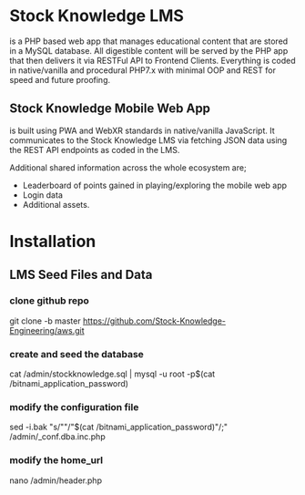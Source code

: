 # Stock Knowledge LMS 
is a PHP based web app that manages educational content that are stored in a MySQL database. All digestible content will be served by the PHP app that then delivers it via RESTFul API to Frontend Clients. Everything is coded in native/vanilla and procedural PHP7.x with minimal OOP and REST for speed and future proofing.

## Stock Knowledge Mobile Web App 
is built using PWA and WebXR standards in native/vanilla JavaScript. It communicates to the Stock Knowledge LMS via fetching JSON data using the REST API endpoints as coded in the LMS.

Additional shared information across the whole ecosystem are;
- Leaderboard of points gained in playing/exploring the mobile web app
- Login data
- Additional assets.

# Installation
## LMS Seed Files and Data

### clone github repo
git clone -b master https://github.com/Stock-Knowledge-Engineering/aws.git 

### create and seed the database
cat /admin/stockknowledge.sql | mysql -u root -p$(cat /bitnami_application_password)

### modify the configuration file
sed -i.bak "s/\"\"/\"$(cat /bitnami_application_password)\"/;" /admin/_conf.dba.inc.php

### modify the home_url
nano /admin/header.php

